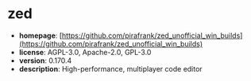 # zed

- **homepage**: [https://github.com/pirafrank/zed_unofficial_win_builds](https://github.com/pirafrank/zed_unofficial_win_builds)
- **license**: AGPL-3.0, Apache-2.0, GPL-3.0
- **version**: 0.170.4
- **description**: High-performance, multiplayer code editor

